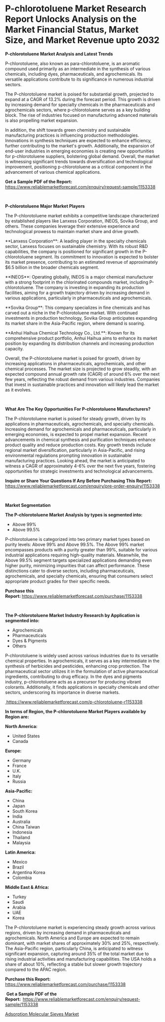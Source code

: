 <p><h1>P-chlorotoluene Market Research Report Unlocks Analysis on the Market Financial Status, Market Size, and Market Revenue upto 2032</h1></p><p><strong>P-chlorotoluene Market Analysis and Latest Trends</strong></p>
<p><p>P-chlorotoluene, also known as para-chlorotoluene, is an aromatic compound used primarily as an intermediate in the synthesis of various chemicals, including dyes, pharmaceuticals, and agrochemicals. Its versatile applications contribute to its significance in numerous industrial sectors.</p><p>The P-chlorotoluene market is poised for substantial growth, projected to expand at a CAGR of 13.2% during the forecast period. This growth is driven by increasing demand for specialty chemicals in the pharmaceuticals and agrochemicals sectors, where p-chlorotoluene serves as a key building block. The rise of industries focused on manufacturing advanced materials is also propelling market expansion.</p><p>In addition, the shift towards green chemistry and sustainable manufacturing practices is influencing production methodologies. Innovations in synthesis techniques are expected to enhance efficiency, further contributing to the market's growth. Additionally, the expansion of end-user industries in emerging economies is creating new opportunities for p-chlorotoluene suppliers, bolstering global demand. Overall, the market is witnessing significant trends towards diversification and technological improvement, positioning p-chlorotoluene as a critical component in the advancement of various chemical applications.</p></p>
<p><strong>Get a Sample PDF of the Report:&nbsp;</strong> <a href="https://www.reliablemarketforecast.com/enquiry/request-sample/1153338?utm_campaign=3175&utm_medium=2&utm_source=Github&utm_content=ia&utm_term=04042025&utm_id=p-chlorotoluene">https://www.reliablemarketforecast.com/enquiry/request-sample/1153338</a></p>
<p>&nbsp;</p>
<p><strong>P-chlorotoluene Major Market Players</strong></p>
<p><p>The P-chlorotoluene market exhibits a competitive landscape characterized by established players like Lanxess Corporation, INEOS, Sovika Group, and others. These companies leverage their extensive experience and technological prowess to maintain market share and drive growth.</p><p>**Lanxess Corporation**: A leading player in the specialty chemicals sector, Lanxess focuses on sustainable chemistry. With its robust R&D capabilities, the company is positioned for significant growth in the P-chlorotoluene segment. Its commitment to innovation is expected to bolster its market presence, contributing to an estimated revenue of approximately $6.5 billion in the broader chemicals segment.</p><p>**INEOS**: Operating globally, INEOS is a major chemical manufacturer with a strong footprint in the chlorinated compounds market, including P-chlorotoluene. The company is investing in expanding its production facilities, aiming for a growth trajectory driven by increasing demand in various applications, particularly in pharmaceuticals and agrochemicals.</p><p>**Sovika Group**: This company specializes in fine chemicals and has carved out a niche in the P-chlorotoluene market. With continued investments in production technology, Sovika Group anticipates expanding its market share in the Asia-Pacific region, where demand is soaring.</p><p>**Anhui Haihua Chemical Technology Co., Ltd.**: Known for its comprehensive product portfolio, Anhui Haihua aims to enhance its market position by expanding its distribution channels and increasing production capacity.</p><p>Overall, the P-chlorotoluene market is poised for growth, driven by increasing applications in pharmaceuticals, agrochemicals, and other chemical processes. The market size is projected to grow steadily, with an expected compound annual growth rate (CAGR) of around 6% over the next few years, reflecting the robust demand from various industries. Companies that invest in sustainable practices and innovation will likely lead the market as it evolves.</p></p>
<p>&nbsp;</p>
<p><strong>What Are The Key Opportunities For P-chlorotoluene Manufacturers?</strong></p>
<p><p>The P-chlorotoluene market is poised for steady growth, driven by its applications in pharmaceuticals, agrochemicals, and specialty chemicals. Increasing demand for agrochemicals and pharmaceuticals, particularly in emerging economies, is expected to propel market expansion. Recent advancements in chemical synthesis and purification techniques enhance product quality and reduce production costs. Key growth trends include regional market diversification, particularly in Asia-Pacific, and rising environmental regulations prompting innovation in sustainable manufacturing practices. Looking ahead, the market is anticipated to witness a CAGR of approximately 4-6% over the next five years, fostering opportunities for strategic investments and technological advancements.</p></p>
<p><strong>Inquire or Share Your Questions If Any Before Purchasing This Report:</strong> <a href="https://www.reliablemarketforecast.com/enquiry/pre-order-enquiry/1153338?utm_campaign=3175&utm_medium=2&utm_source=Github&utm_content=ia&utm_term=04042025&utm_id=p-chlorotoluene">https://www.reliablemarketforecast.com/enquiry/pre-order-enquiry/1153338</a></p>
<p>&nbsp;</p>
<p><strong>Market Segmentation</strong></p>
<p><strong>The P-chlorotoluene Market Analysis by types is segmented into:</strong></p>
<p><ul><li>Above 99%</li><li>Above 99.5%</li></ul></p>
<p><p>P-chlorotoluene is categorized into two primary market types based on purity levels: Above 99% and Above 99.5%. The Above 99% market encompasses products with a purity greater than 99%, suitable for various industrial applications requiring high-quality materials. Meanwhile, the Above 99.5% segment targets specialized applications demanding even higher purity, minimizing impurities that can affect performance. These distinctions cater to diverse sectors, including pharmaceuticals, agrochemicals, and specialty chemicals, ensuring that consumers select appropriate product grades for their specific needs.</p></p>
<p><strong>Purchase this Report:&nbsp;</strong><a href="https://www.reliablemarketforecast.com/purchase/1153338?utm_campaign=3175&utm_medium=2&utm_source=Github&utm_content=ia&utm_term=04042025&utm_id=p-chlorotoluene">https://www.reliablemarketforecast.com/purchase/1153338</a></p>
<p>&nbsp;</p>
<p><strong>The P-chlorotoluene Market Industry Research by Application is segmented into:</strong></p>
<p><ul><li>Agrochemicals</li><li>Pharmaceuticals</li><li>Dyes & Pigments</li><li>Others</li></ul></p>
<p><p>P-chlorotoluene is widely used across various industries due to its versatile chemical properties. In agrochemicals, it serves as a key intermediate in the synthesis of herbicides and pesticides, enhancing crop protection. The pharmaceutical sector utilizes it in the formulation of active pharmaceutical ingredients, contributing to drug efficacy. In the dyes and pigments industry, p-chlorotoluene acts as a precursor for producing vibrant colorants. Additionally, it finds applications in specialty chemicals and other sectors, underscoring its importance in diverse markets.</p></p>
<p><a href="https://www.reliablemarketforecast.com/p-chlorotoluene-r1153338?utm_campaign=3175&utm_medium=2&utm_source=Github&utm_content=ia&utm_term=04042025&utm_id=p-chlorotoluene">&nbsp;https://www.reliablemarketforecast.com/p-chlorotoluene-r1153338</a></p>
<p><strong>In terms of Region, the P-chlorotoluene Market Players available by Region are:</strong></p>
<p>
    <p> <strong> North America: </strong>
        <ul>
            <li>United States</li>
            <li>Canada</li>
        </ul>
        </p> 
    <p> <strong> Europe: </strong>
        <ul>
            <li>Germany</li>
            <li>France</li>
            <li>U.K.</li>
            <li>Italy</li>
            <li>Russia</li>
        </ul>
        </p> 
    <p> <strong> Asia-Pacific: </strong>
        <ul>
            <li>China</li>
            <li>Japan</li>
            <li>South Korea</li>
            <li>India</li>
            <li>Australia</li>
            <li>China Taiwan</li>
            <li>Indonesia</li>
            <li>Thailand</li>
            <li>Malaysia</li>
        </ul>
        </p> 
    <p> <strong> Latin America: </strong>
        <ul>
            <li>Mexico</li>
            <li>Brazil</li>
            <li>Argentina Korea</li>
            <li>Colombia</li>
        </ul>
        </p> 
    <p> <strong> Middle East & Africa: </strong>
        <ul>
            <li>Turkey</li>
            <li>Saudi</li>
            <li>Arabia</li>
            <li>UAE</li>
            <li>Korea</li>
        </ul>
    </p>
    </p>
<p><p>The P-chlorotoluene market is experiencing steady growth across various regions, driven by increasing demand in pharmaceuticals and agrochemicals. North America and Europe are expected to remain dominant, with market shares of approximately 30% and 25%, respectively. The Asia-Pacific region, particularly China, is anticipated to witness significant expansion, capturing around 35% of the total market due to rising industrial activities and manufacturing capabilities. The USA holds a share of about 10%, reflecting a stable but slower growth trajectory compared to the APAC region.</p></p>
<p><strong>Purchase this Report: </strong><a href="https://www.reliablemarketforecast.com/purchase/1153338?utm_campaign=3175&utm_medium=2&utm_source=Github&utm_content=ia&utm_term=04042025&utm_id=p-chlorotoluene">https://www.reliablemarketforecast.com/purchase/1153338</a></p>
<p>&nbsp;<strong>Get a Sample PDF of the Report:&nbsp;&nbsp;</strong><a href="https://www.reliablemarketforecast.com/enquiry/request-sample/1153338?utm_campaign=3175&utm_medium=2&utm_source=Github&utm_content=ia&utm_term=04042025&utm_id=p-chlorotoluene">https://www.reliablemarketforecast.com/enquiry/request-sample/1153338</a></p>
<p><strong></strong></p>
<p><p><a href="https://github.com/duscarajlha/Market-Research-Report-List-1/blob/main/adsorption-molecular-sieves-market.md?utm_campaign=3175&utm_medium=2&utm_source=Github&utm_content=ia&utm_term=04042025&utm_id=p-chlorotoluene">Adsorption Molecular Sieves Market</a></p></p>